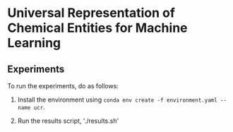 # Universal Representation of Chemical Entities for Machine Learning


## Experiments

To run the experiments, do as follows:

1. Install the environment using `conda env create -f environment.yaml --name ucr`.

2. Run the results script, './results.sh'


